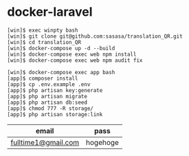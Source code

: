 # docker-laravel
```
[win]$ exec winpty bash
[win]$ git clone git@github.com:sasasa/translation_QR.git
[win]$ cd translation_QR
[win]$ docker-compose up -d --build
[win]$ docker-compose exec web npm install
[win]$ docker-compose exec web npm audit fix

[win]$ docker-compose exec app bash
[app]$ composer install
[app]$ cp .env.example .env
[app]$ php artisan key:generate
[app]$ php artisan migrate
[app]$ php artisan db:seed
[app]$ chmod 777 -R storage/
[app]$ php artisan storage:link
```

| email | pass |
| ------------- | ------------- |
| fulltime1@gmail.com  | hogehoge  |
